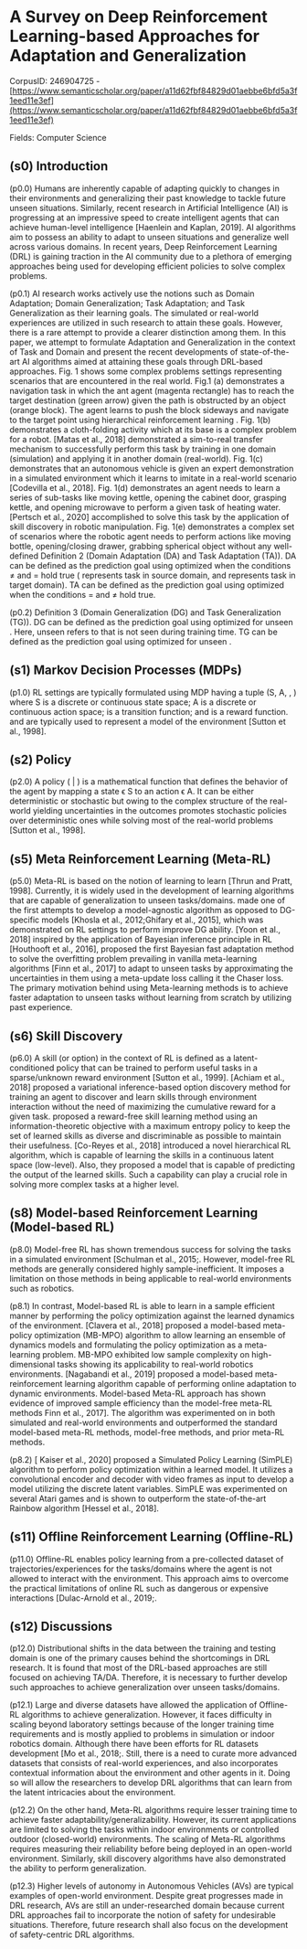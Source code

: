 # A Survey on Deep Reinforcement Learning-based Approaches for Adaptation and Generalization

CorpusID: 246904725 - [https://www.semanticscholar.org/paper/a11d62fbf84829d01aebbe6bfd5a3f1eed11e3ef](https://www.semanticscholar.org/paper/a11d62fbf84829d01aebbe6bfd5a3f1eed11e3ef)

Fields: Computer Science

## (s0) Introduction
(p0.0) Humans are inherently capable of adapting quickly to changes in their environments and generalizing their past knowledge to tackle future unseen situations. Similarly, recent research in Artificial Intelligence (AI) is progressing at an impressive speed to create intelligent agents that can achieve human-level intelligence [Haenlein and Kaplan, 2019]. AI algorithms aim to possess an ability to adapt to unseen situations and generalize well across various domains. In recent years, Deep Reinforcement Learning (DRL) is gaining traction in the AI community due to a plethora of emerging approaches being used for developing efficient policies to solve complex problems.

(p0.1) AI research works actively use the notions such as Domain Adaptation; Domain Generalization; Task Adaptation; and Task Generalization as their learning goals. The simulated or real-world experiences are utilized in such research to attain these goals. However, there is a rare attempt to provide a clearer distinction among them. In this paper, we attempt to formulate Adaptation and Generalization in the context of Task and Domain and present the recent developments of state-of-the-art AI algorithms aimed at attaining these goals through DRL-based approaches. Fig. 1 shows some complex problems settings representing scenarios that are encountered in the real world. Fig.1 (a) demonstrates a navigation task in which the ant agent (magenta rectangle) has to reach the target destination (green arrow) given the path is obstructed by an object (orange block). The agent learns to push the block sideways and navigate to the target point using hierarchical reinforcement learning . Fig. 1(b) demonstrates a cloth-folding activity which at its base is a complex problem for a robot. [Matas et al., 2018] demonstrated a sim-to-real transfer mechanism to successfully perform this task by training in one domain (simulation) and applying it in another domain (real-world). Fig. 1(c) demonstrates that an autonomous vehicle is given an expert demonstration in a simulated environment which it learns to imitate in a real-world scenario [Codevilla et al., 2018]. Fig. 1(d) demonstrates an agent needs to learn a series of sub-tasks like moving kettle, opening the cabinet door, grasping kettle, and opening microwave to perform a given task of heating water. [Pertsch et al., 2020] accomplished to solve this task by the application of skill discovery in robotic manipulation. Fig. 1(e) demonstrates a complex set of scenarios where the robotic agent needs to perform actions like moving bottle, opening/closing drawer, grabbing spherical object without any well-defined Definition 2 (Domain Adaptation (DA) and Task Adaptation (TA)). DA can be defined as the prediction goal using optimized when the conditions ≠ and = hold true ( represents task in source domain, and represents task in target domain). TA can be defined as the prediction goal using optimized when the conditions = and ≠ hold true.

(p0.2) Definition 3 (Domain Generalization (DG) and Task Generalization (TG)). DG can be defined as the prediction goal using optimized for unseen . Here, unseen refers to that is not seen during training time. TG can be defined as the prediction goal using optimized for unseen .
## (s1) Markov Decision Processes (MDPs)
(p1.0) RL settings are typically formulated using MDP having a tuple (S, A, , ) where S is a discrete or continuous state space; A is a discrete or continuous action space; is a transition function; and is a reward function. and are typically used to represent a model of the environment [Sutton et al., 1998].
## (s2) Policy
(p2.0) A policy ( | ) is a mathematical function that defines the behavior of the agent by mapping a state ϵ S to an action ϵ A. It can be either deterministic or stochastic but owing to the complex structure of the real-world yielding uncertainties in the outcomes promotes stochastic policies over deterministic ones while solving most of the real-world problems [Sutton et al., 1998].
## (s5) Meta Reinforcement Learning (Meta-RL)
(p5.0) Meta-RL is based on the notion of learning to learn [Thrun and Pratt, 1998]. Currently, it is widely used in the development of learning algorithms that are capable of generalization to unseen tasks/domains.  made one of the first attempts to develop a model-agnostic algorithm as opposed to DG-specific models [Khosla et al., 2012;Ghifary et al., 2015], which was demonstrated on RL settings to perform improve DG ability. [Yoon et al., 2018] inspired by the application of Bayesian inference principle in RL [Houthooft et al., 2016], proposed the first Bayesian fast adaptation method to solve the overfitting problem prevailing in vanilla meta-learning algorithms [Finn et al., 2017] to adapt to unseen tasks by approximating the uncertainties in them using a meta-update loss calling it the Chaser loss. The primary motivation behind using Meta-learning methods is to achieve faster adaptation to unseen tasks without learning from scratch by utilizing past experience.
## (s6) Skill Discovery
(p6.0) A skill (or option) in the context of RL is defined as a latent-conditioned policy that can be trained to perform useful tasks in a sparse/unknown reward environment [Sutton et al., 1999]. [Achiam et al., 2018] proposed a variational inference-based option discovery method for training an agent to discover and learn skills through environment interaction without the need of maximizing the cumulative reward for a given task.  proposed a reward-free skill learning method using an information-theoretic objective with a maximum entropy policy to keep the set of learned skills as diverse and discriminable as possible to maintain their usefulness. [Co-Reyes et al., 2018] introduced a novel hierarchical RL algorithm, which is capable of learning the skills in a continuous latent space (low-level). Also, they proposed a model that is capable of predicting the output of the learned skills. Such a capability can play a crucial role in solving more complex tasks at a higher level.
## (s8) Model-based Reinforcement Learning (Model-based RL)
(p8.0) Model-free RL has shown tremendous success for solving the tasks in a simulated environment [Schulman et al., 2015;. However, model-free RL methods are generally considered highly sample-inefficient. It imposes a limitation on those methods in being applicable to real-world environments such as robotics.

(p8.1) In contrast, Model-based RL is able to learn in a sample efficient manner by performing the policy optimization against the learned dynamics of the environment. [Clavera et al., 2018] proposed a model-based meta-policy optimization (MB-MPO) algorithm to allow learning an ensemble of dynamics models and formulating the policy optimization as a meta-learning problem. MB-MPO exhibited low sample complexity on high-dimensional tasks showing its applicability to real-world robotics environments. [Nagabandi et al., 2019] proposed a model-based meta-reinforcement learning algorithm capable of performing online adaptation to dynamic environments. Model-based Meta-RL approach has shown evidence of improved sample efficiency than the model-free meta-RL methods Finn et al., 2017]. The algorithm was experimented on in both simulated and real-world environments and outperformed the standard model-based meta-RL methods, model-free methods, and prior meta-RL methods.

(p8.2) [ Kaiser et al., 2020] proposed a Simulated Policy Learning (SimPLE) algorithm to perform policy optimization within a learned model. It utilizes a convolutional encoder and decoder with video frames as input to develop a model utilizing the discrete latent variables. SimPLE was experimented on several Atari games and is shown to outperform the state-of-the-art Rainbow algorithm [Hessel et al., 2018].
## (s11) Offline Reinforcement Learning (Offline-RL)
(p11.0) Offline-RL enables policy learning from a pre-collected dataset of trajectories/experiences for the tasks/domains where the agent is not allowed to interact with the environment. This approach aims to overcome the practical limitations of online RL such as dangerous or expensive interactions [Dulac-Arnold et al., 2019;.
## (s12) Discussions
(p12.0) Distributional shifts in the data between the training and testing domain is one of the primary causes behind the shortcomings in DRL research. It is found that most of the DRL-based approaches are still focused on achieving TA/DA. Therefore, it is necessary to further develop such approaches to achieve generalization over unseen tasks/domains.

(p12.1) Large and diverse datasets have allowed the application of Offline-RL algorithms to achieve generalization. However, it faces difficulty in scaling beyond laboratory settings because of the longer training time requirements and is mostly applied to problems in simulation or indoor robotics domain. Although there have been efforts for RL datasets development [Mo et al., 2018;. Still, there is a need to curate more advanced datasets that consists of real-world experiences, and also incorporates contextual information about the environment and other agents in it. Doing so will allow the researchers to develop DRL algorithms that can learn from the latent intricacies about the environment.

(p12.2) On the other hand, Meta-RL algorithms require lesser training time to achieve faster adaptability/generalizability. However, its current applications are limited to solving the tasks within indoor environments or controlled outdoor (closed-world) environments. The scaling of Meta-RL algorithms requires measuring their reliability before being deployed in an open-world environment. Similarly, skill discovery algorithms have also demonstrated the ability to perform generalization.

(p12.3) Higher levels of autonomy in Autonomous Vehicles (AVs) are typical examples of open-world environment. Despite great progresses made in DRL research, AVs are still an under-researched domain because current DRL approaches fail to incorporate the notion of safety for undesirable situations. Therefore, future research shall also focus on the development of safety-centric DRL algorithms.

